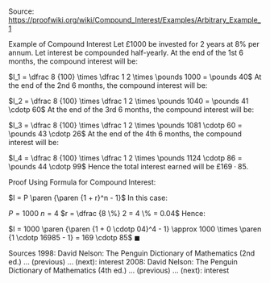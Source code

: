 # 

Source: https://proofwiki.org/wiki/Compound_Interest/Examples/Arbitrary_Example_1

Example of Compound Interest
Let $\pounds 1000$ be invested for $2$ years at $8 \%$ per annum.
Let interest be compounded half-yearly.
At the end of the $1$st $6$ months, the compound interest will be:

$I_1 = \dfrac 8 {100} \times \dfrac 1 2 \times \pounds 1000 = \pounds 40$
At the end of the $2$nd $6$ months, the compound interest will be:

$I_2 = \dfrac 8 {100} \times \dfrac 1 2 \times \pounds 1040 = \pounds 41 \cdotp 60$
At the end of the $3$rd $6$ months, the compound interest will be:

$I_3 = \dfrac 8 {100} \times \dfrac 1 2 \times \pounds 1081 \cdotp 60 = \pounds 43 \cdotp 26$
At the end of the $4$th $6$ months, the compound interest will be:

$I_4 = \dfrac 8 {100} \times \dfrac 1 2 \times \pounds 1124 \cdotp 86 = \pounds 44 \cdotp 99$
Hence the total interest earned will be $\pounds 169 \cdotp 85$.


Proof
Using Formula for Compound Interest:

$I = P \paren {\paren {1 + r}^n - 1}$
In this case:

$P = 1000$
$n = 4$
$r = \dfrac {8 \%} 2 = 4 \% = 0.04$
Hence:

$I = 1000 \paren {\paren {1 + 0 \cdotp 04}^4 - 1} \approx 1000 \times \paren {1 \cdotp 16985 - 1} = 169 \cdotp 85$
$\blacksquare$


Sources
1998: David Nelson: The Penguin Dictionary of Mathematics (2nd ed.) ... (previous) ... (next): interest
2008: David Nelson: The Penguin Dictionary of Mathematics (4th ed.) ... (previous) ... (next): interest




